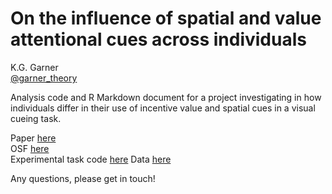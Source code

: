 # On the influence of spatial and value attentional cues across individuals

K.G. Garner  
[@garner_theory](https://twitter.com/garner_theory)  

Analysis code and R Markdown document for a project investigating in how individuals differ in their use of incentive value and spatial cues in a visual cueing task.  

Paper [here](https://psyarxiv.com/t7jbe)    
OSF [here](https://osf.io/erz4u/?view_only=68eaee13f7af49e2b2bae30d57570e5f)  
Experimental task code [here](https://github.com/kel-github/imaging-cert-reward-att-task-code) 
Data [here](https://espace.library.uq.edu.au/view/UQ:d42fa1a)<p>

Any questions, please get in touch!